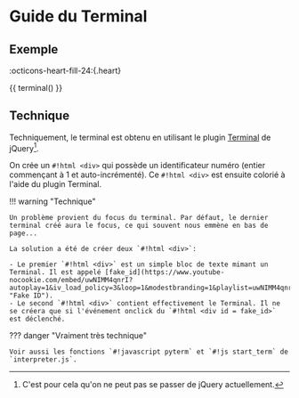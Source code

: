 # Guide du Terminal

## Exemple

:octicons-heart-fill-24:{.heart}

{{ terminal() }}

## Technique

Techniquement, le terminal est obtenu en utilisant le plugin [Terminal](https://terminal.jcubic.pl "plugin Jquery") de jQuery[^ip]. 

[^ip]: C'est pour cela qu'on ne peut pas se passer de jQuery actuellement. 

On crée un `#!html <div>` qui possède un identificateur numéro (entier commençant à 1 et auto-incrémenté). Ce `#!html <div>` est ensuite colorié à l'aide du plugin Terminal. 

!!! warning "Technique"

    Un problème provient du focus du terminal. Par défaut, le dernier terminal créé aura le focus, ce qui souvent nous emmène en bas de page...  

    La solution a été de créer deux `#!html <div>`: 
        
    - Le premier `#!html <div>` est un simple bloc de texte mimant un Terminal. Il est appelé [fake_id](https://www.youtube-nocookie.com/embed/uwNIMM4qnrI?autoplay=1&iv_load_policy=3&loop=1&modestbranding=1&playlist=uwNIMM4qnrI "Fake ID").
    - Le second `#!html <div>` contient effectivement le Terminal. Il ne se créera que si l'événement onclick du `#!html <div id = fake_id>` est déclenché.

??? danger "Vraiment très technique"

    Voir aussi les fonctions `#!javascript pyterm` et `#!js start_term` de `interpreter.js`.